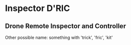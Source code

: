 # Inspector D'RIC 

## Drone Remote Inspector and Controller


Other possible name:
something with 'trick', 'fric', 'kit'
